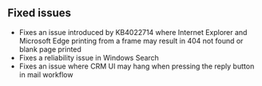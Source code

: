 ## Fixed issues
- Fixes an issue introduced by KB4022714 where Internet Explorer and Microsoft Edge printing from a frame may result in 404 not found or blank page printed
- Fixes a reliability issue in Windows Search
- Fixes an issue where CRM UI may hang when pressing the reply button in mail workflow